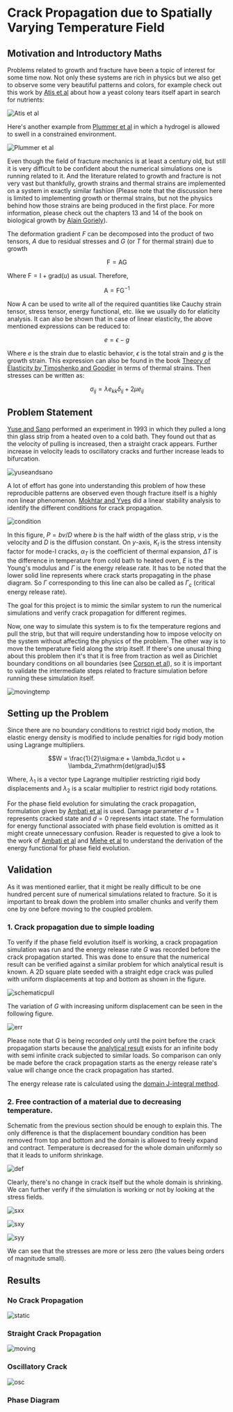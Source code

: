 # Crack Propagation due to Spatially Varying Temperature Field

## Motivation and Introductory Maths

Problems related to growth and fracture have been a topic of interest for some time now. Not only these systems are rich in physics but we also get to observe some very beautiful patterns and colors, for example check out this work by [Atis et al](https://journals.aps.org/prx/abstract/10.1103/PhysRevX.9.021058) about how a yeast colony tears itself apart in search for nutrients:

![Atis et al](figures/yeast.gif)

Here's another example from [Plummer et al](https://pubs.rsc.org/en/content/articlelanding/2024/sm/d3sm01470c) in which a hydrogel is allowed to swell in a constrained environment.

![Plummer et al](figures/hydrogelswelling.gif)

Even though the field of fracture mechanics is at least a century old, but still it is very difficult to be confident about the numerical simulations one is running related to it. And the literature related to growth and fracture is not very vast but thankfully, growth strains and thermal strains are implemented on a system in exactly similar fashion (Please note that the discussion here is limited to implementing growth or thermal strains, but not the physics behind how those strains are being produced in the first place. For more information, please check out the chapters 13 and 14 of the book on biological growth by [Alain Goriely](https://link.springer.com/book/10.1007/978-0-387-87710-5)). 

The deformation gradient $F$ can be decomposed into the product of two tensors, $A$ due to residual stresses and $G$ (or $T$ for thermal strain) due to growth

$$\mathrm{F} = \mathrm{AG}$$

Where $\mathrm{F} = \mathrm{I} + \mathrm{grad}(u)$ as usual. Therefore,

$$\mathrm{A} = \mathrm{FG^{-1}}$$

Now $\mathrm{A}$ can be used to write all of the required quantities like Cauchy strain tensor, stress tensor, energy functional, etc. like we usually do for elaticity analysis. It can also be shown that in case of linear elasticity, the above mentioned expressions can be reduced to:

$$e = \epsilon - g$$

Where $e$ is the strain due to elastic behavior, $\epsilon$ is the total strain and $g$ is the growth strain. This expression can also be found in the book [Theory of Elasticity by Timoshenko and Goodier](https://asmedigitalcollection.asme.org/appliedmechanics/article/37/3/888/427761/Theory-of-Elasticity-3rd-ed) in terms of thermal strains. Then stresses can be written as:

$$\sigma_{ij} = \lambda e_{kk}\delta_{ij} + 2\mu e_{ij}$$

## Problem Statement

[Yuse and Sano](https://www.nature.com/articles/362329a0) performed an experiment in 1993 in which they pulled a long thin glass strip from a heated oven to a cold bath. They found out that as the velocity of pulling is increased, then a straight crack appears. Further increase in velocity leads to oscillatory cracks and further increase leads to bifurcation.

![yuseandsano](figures/yuseandsano.png)

A lot of effort has gone into understanding this problem of how these reproducible patterns are observed even though fracture itself is a highly non linear phenomenon. [Mokhtar and Yves](https://journals.aps.org/pre/abstract/10.1103/PhysRevE.52.4105) did a linear stability analysis to identify the different conditions for crack propagation.

![condition](figures/cond.png)

In this figure, $P = bv/D$ where $b$ is the half width of the glass strip, $v$ is the velocity and $D$ is the diffusion constant. On *y*-axis, $K_I$ is the stress intensity factor for mode-I cracks, $\alpha_T$ is the coefficient of thermal expansion, $\Delta T$ is the difference in temperature from cold bath to heated oven, $E$ is the Young's modulus and $\Gamma$ is the energy release rate. It has to be noted that the lower solid line represents where crack starts propagating in the phase diagram. So $\Gamma$ corresponding to this line can also be called as $\Gamma_c$ (critical energy release rate). 

The goal for this project is to mimic the similar system to run the numerical simulations and verify crack propagation for different regimes.

Now, one way to simulate this system is to fix the temperature regions and pull the strip, but that will require understanding how to impose velocity on the system without affecting the physics of the problem. The other way is to move the temperature field along the strip itself. If there's one unusal thing about this problem then it's that it is free from traction as well as Dirichlet boundary conditions on all boundaries (see [Corson et al](https://link.springer.com/article/10.1007/s10704-009-9361-4)), so it is important to validate the intermediate steps related to fracture simulation before running these simulation itself.

![movingtemp](figures/tempan.gif)

## Setting up the Problem
Since there are no boundary conditions to restrict rigid body motion, the elastic energy density is modified to include penalties for rigid body motion using Lagrange multipliers.

$$W = \frac{1}{2}\sigma:e + \lambda_1\cdot u + \lambda_2\mathrm{det(grad}u)$$

Where, $\lambda_1$ is a vector type Lagrange multiplier restricting rigid body displacements and $\lambda_2$ is a scalar multiplier to restrict rigid body rotations.

For the phase field evolution for simulating the crack propagation, formulation given by [Ambati et al](https://link.springer.com/article/10.1007/s00466-014-1109-y) is used. Damage parameter $d = 1$ represents cracked state and $d = 0$ represents intact state. The formulation for energy functional associated with phase field evolution is omitted as it might create unnecessary confusion. Reader is requested to give a look to the work of [Ambati et al](https://link.springer.com/article/10.1007/s00466-014-1109-y) and [Miehe et al](https://onlinelibrary.wiley.com/doi/abs/10.1002/nme.2861) to understand the derivation of the energy functional for phase field evolution.

## Validation

As it was mentioned earlier, that it might be really difficult to be one hundred percent sure of numerical simulations related to fracture. So it is important to break down the problem into smaller chunks and verify them one by one before moving to the coupled problem.

### 1. Crack propagation due to simple loading

To verify if the phase field evolution itself is working, a crack propagation simulation was run and the energy release rate $G$ was recorded before the crack propagation started. This was done to ensure that the numerical result can be verified against a similar problem for which analytical result is known. A 2D square plate seeded with a straight edge crack was pulled with uniform displacements at top and bottom as shown in the figure.

![schematicpull](figures/schematic_pull.png)

The variation of $G$ with increasing uniform displacement can be seen in the following figure.

![err](figures/err.png)

Please note that $G$ is being recorded only until the point before the crack propagation starts because the [analytical result](https://www.sciencedirect.com/book/9780123850010/fracture-mechanics) exists for an infinite body with semi infinite crack subjected to similar loads. So comparison can only be made before the crack propagation starts as the energy release rate's value will change once the crack propagation has started.

The energy release rate is calculated using the [domain J-integral method](https://link.springer.com/book/10.1007/978-94-007-2595-9).

### 2. Free contraction of a material due to decreasing temperature.

Schematic from the previous section should be enough to explain this. The only difference is that the displacement boundary condition has been removed from top and bottom and the domain is allowed to freely expand and contract. Temperature is decreased for the whole domain uniformly so that it leads to uniform shrinkage.

![def](figures/freezingnobc.gif)

Clearly, there's no change in crack itself but the whole domain is shrinking. We can further verify if the simulation is working or not by looking at the stress fields.

![sxx](figures/sxx.gif)

![sxy](figures/sxy.gif)

![syy](figures/syy.gif)

We can see that the stresses are more or less zero (the values being orders of magnitude small).

## Results

### No Crack Propagation

![static](figures/static.gif)

### Straight Crack Propagation

![moving](figures/moving.gif)

### Oscillatory Crack

![osc](figures/osc.gif)

### Phase Diagram

